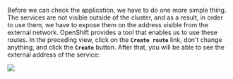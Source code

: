 
Before we can check the application, we have to do one more simple
thing. The services are not visible outside of the cluster, and as a
result, in order to use them, we have to expose them on the address
visible from the external network. OpenShift provides a tool that
enables us to use these routes. In the preceding view, click on the
**`Create route`** link, don't change anything, and click the
**`Create`** button. After that, you will be able to see the external
address of the service:

![](https://github.com/athertahir/katacoda-scenarios/raw/master/cloud-development-with-wildfly/cloud-development-with-wildfly-chapter-06-02/images/b83ae5a3-0f40-4dce-85c7-2810f8f0982d.png)

